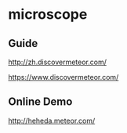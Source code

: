 # microscope

## Guide
http://zh.discovermeteor.com/

https://www.discovermeteor.com/


## Online Demo
http://heheda.meteor.com/

